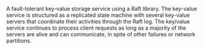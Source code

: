 <p>
  A fault-tolerant key-value storage service using a Raft library.
  The key-value service is structured as a replicated state machine 
  with several key-value servers that coordinate their activities
  through the Raft log. The key/value service continues to
  process client requests as long as a majority of the servers
  are alive and can communicate, in spite of other failures or
  network partitions.
</p>

